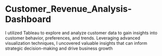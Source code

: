 # Customer_Revenue_Analysis-Dashboard
I utilized Tableau to explore and analyze customer data to gain insights into customer behavior, preferences, and trends. Leveraging advanced visualization techniques, I uncovered valuable insights that can inform strategic decision-making and drive business growth
